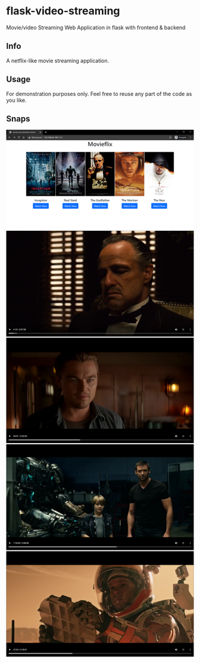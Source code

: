 # flask-video-streaming
Movie/video Streaming Web Application in flask with frontend &amp; backend
## Info
A netflix-like movie streaming application.
## Usage
For demonstration purposes only.
Feel free to reuse any part of the code as you like.
## Snaps
![](https://github.com/sonwanesuresh95/flask-video-streaming/blob/main/homepage.png)
![](https://github.com/sonwanesuresh95/flask-video-streaming/blob/main/godfather.png)
![](https://github.com/sonwanesuresh95/flask-video-streaming/blob/main/inception.png)
![](https://github.com/sonwanesuresh95/flask-video-streaming/blob/main/real%20steel.png)
![](https://github.com/sonwanesuresh95/flask-video-streaming/blob/main/the%20martian.png)
